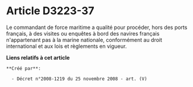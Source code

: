# Article D3223-37

Le commandant de force maritime a qualité pour procéder, hors des ports français, à des visites ou enquêtes à bord des
navires français n'appartenant pas à la marine nationale, conformément au droit international et aux lois et règlements en
vigueur.

**Liens relatifs à cet article**

	**Créé par**:

	  - Décret n°2008-1219 du 25 novembre 2008 - art. (V)
